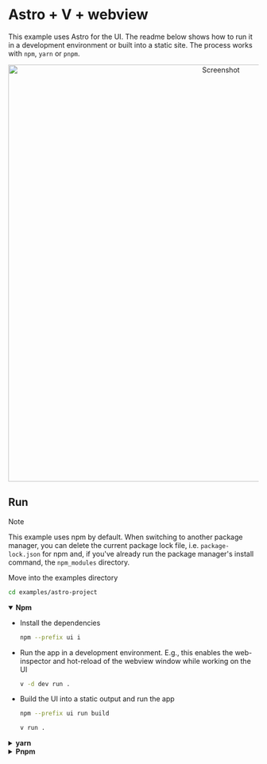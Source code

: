 # Astro + V + webview

This example uses Astro for the UI.
The readme below shows how to run it in a development environment or built into a static site.
The process works with `npm`, `yarn` or `pnpm`.

<div align="center">
  <img width="840" alt="Screenshot" src="https://github.com/ttytm/webview/assets/34311583/17a4fbe6-e27b-4f05-8841-21086994708c">
</div>

## Run

> [!NOTE]
> This example uses npm by default.
> When switching to another package manager, you can delete the current package lock file, i.e.
> `package-lock.json` for npm and, if you've already run the package manager's install command,
> the `npm_modules` directory.

Move into the examples directory

```sh
cd examples/astro-project
```

<details open>
<summary><b>Npm</b></summary>

- Install the dependencies

  ```sh
  npm --prefix ui i
  ```

- Run the app in a development environment. E.g., this enables the web-inspector and hot-reload of
  the webview window while working on the UI

  ```sh
  v -d dev run .
  ```

- Build the UI into a static output and run the app

  ```sh
  npm --prefix ui run build
  ```

  ```sh
  v run .
  ```

</details>
<details>
<summary><b>yarn</b></summary>

- Update `src/main.v`

  https://github.com/ttytm/webview/blob/14e87cdc771943fb8b6381bfd737f6a26250cbd7/examples/astro-project/src/main.v#L23-L25

  ```v
  // w.serve_dev(ui_path)!
  w.serve_dev(ui_path, pkg_manager: .yarn)! // <- specify yarn as package manager.
  ```

- Install the dependencies

  ```sh
  yarn --cwd ui
  ```

- Run the app in a development environment. E.g., this enables the web-inspector and hot-reload of
  the webview window while working on the UI

  ```sh
  v -d dev run .
  ```

- Build the UI into a static output and run the app

  ```sh
  yarn --cwd ui run build
  ```

  ```sh
  v run .
  ```

</details>
<details>
<summary><b>Pnpm</b></summary>

- Update `src/main.v`

  https://github.com/ttytm/webview/blob/14e87cdc771943fb8b6381bfd737f6a26250cbd7/examples/astro-project/src/main.v#L23-L25

  ```v
  // w.serve_dev(ui_path)!
  w.serve_dev(ui_path, pkg_manager: .pnpm)! // <- specify pnpm as package manager.
  ```

- Install the dependencies

  ```sh
  pnpm --prefix ui i
  ```

- Run the app in a development environment. E.g., this enables the web-inspector and hot-reload of
  the webview window while working on the UI

  ```sh
  v -d dev run .
  ```

- Build the UI into a static output and run the app

  ```sh
  pnpm --prefix ui run build
  ```

  ```sh
  v run .
  ```

</details>
